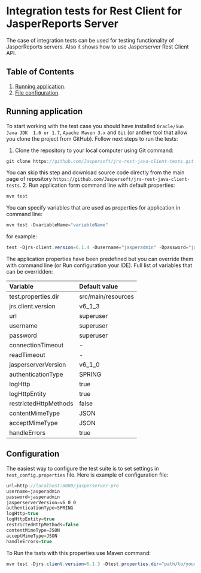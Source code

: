 Integration tests for Rest Client for JasperReports Server
===========================================================

The case of integration tests can be used for testing functionality of JasperReports servers. Also it shows how to use Jasperserver Rest Client API.

Table of Contents
------------------
1. [Running application](#running-application).
2. [File configuration](#file-configuration).

Running application
-------------
To start working with the test case you should have installed `Oracle/Sun Java JDK  1.6 or 1.7`, `Apache Maven 3.x` and `Git` (or anther tool that allow you clone the project from GitHub). Follow next steps to run the tests:
1. Clone the repository to your local computer using Git command: 
```java
git clone https://github.com/Jaspersoft/jrs-rest-java-client-tests.git
```
You can skip this step and download source code directly from the main page of repository `https://github.com/Jaspersoft/jrs-rest-java-client-tests`.
2. Run application form command line with default properties:
```java
mvn test
```
You can specify variables that are used as properties for application in command line:
```java
mvn test -DvariableName="variableName"
```
for example:
```java
test -Djrs-client.version=6.1.4 -Dusername="jasperadmin" -Dpassword="jasperadmin"
```
The application properties have been predefined but you can override them with command line (or Run configuration your IDE).
Full list of variables that can be overridden:

| Variable  | Default value  |
| :--- | :--- |
|test.properties.dir|src/main/resources|
| jrs.client.version |v6_1_3|
| url |superuser|
| username| superuser|
| password|superuser|
| connectionTimeout|-|
| readTimeout|-|
| jasperserverVersion|v6_1_0|
| authenticationType|SPRING|
| logHttp|true|
| logHttpEntity|true|
| restrictedHttpMethods|false|
| contentMimeType|JSON|
| acceptMimeType|JSON|
| handleErrors|true|

Configuration
-------------
The easiest way to configure the test suite is to set settings in `test_config.properties` file. Here is example of configuration file:
```java
url=http://localhost:8080/jasperserver-pro
username=jasperadmin
password=jasperadmin
jasperserverVersion=v6_0_0
authenticationType=SPRING
logHttp=true
logHttpEntity=true
restrictedHttpMethods=false
contentMimeType=JSON
acceptMimeType=JSON
handleErrors=true
```
To Run the tssts with this properties use Maven command:
```java
mvn test -Djrs.client.version=6.1.3 -Dtest.properties.dir="path/to/your/test_config.properties"
```